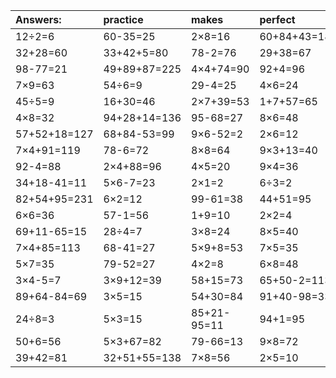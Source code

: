 | Answers: | practice | makes | perfect | ! |
| :--- | :--- | :--- | :--- | :--- |
| 12÷2=6 | 60-35=25 | 2×8=16 | 60+84+43=187 | 52+33=85 | 
| 32+28=60 | 33+42+5=80 | 78-2=76 | 29+38=67 | 8×9+68=140 | 
| 98-77=21 | 49+89+87=225 | 4×4+74=90 | 92+4=96 | 35+22=57 | 
| 7×9=63 | 54÷6=9 | 29-4=25 | 4×6=24 | 20÷5=4 | 
| 45÷5=9 | 16+30=46 | 2×7+39=53 | 1+7+57=65 | 6+93+87=186 | 
| 4×8=32 | 94+28+14=136 | 95-68=27 | 8×6=48 | 2×7=14 | 
| 57+52+18=127 | 68+84-53=99 | 9×6-52=2 | 2×6=12 | 8×4+88=120 | 
| 7×4+91=119 | 78-6=72 | 8×8=64 | 9×3+13=40 | 16÷2=8 | 
| 92-4=88 | 2×4+88=96 | 4×5=20 | 9×4=36 | 2×9=18 | 
| 34+18-41=11 | 5×6-7=23 | 2×1=2 | 6÷3=2 | 56÷7=8 | 
| 82+54+95=231 | 6×2=12 | 99-61=38 | 44+51=95 | 7×7-12=37 | 
| 6×6=36 | 57-1=56 | 1+9=10 | 2×2=4 | 81÷9=9 | 
| 69+11-65=15 | 28÷4=7 | 3×8=24 | 8×5=40 | 14+18-3=29 | 
| 7×4+85=113 | 68-41=27 | 5×9+8=53 | 7×5=35 | 26-22=4 | 
| 5×7=35 | 79-52=27 | 4×2=8 | 6×8=48 | 5+49=54 | 
| 3×4-5=7 | 3×9+12=39 | 58+15=73 | 65+50-2=113 | 7×4=28 | 
| 89+64-84=69 | 3×5=15 | 54+30=84 | 91+40-98=33 | 6×9=54 | 
| 24÷8=3 | 5×3=15 | 85+21-95=11 | 94+1=95 | 3×6=18 | 
| 50+6=56 | 5×3+67=82 | 79-66=13 | 9×8=72 | 40÷8=5 | 
| 39+42=81 | 32+51+55=138 | 7×8=56 | 2×5=10 | 4×9=36 | 
